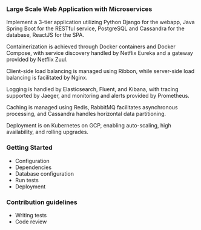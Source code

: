 
### Large Scale Web Application with Microservices ###
Implement a 3-tier application utilizing Python Django for the webapp, Java Spring Boot for the RESTful service, PostgreSQL and Cassandra for the database, ReactJS for the SPA.

Containerization is achieved through Docker containers and Docker Compose, with service discovery handled by Netflix Eureka and a gateway provided by Netflix Zuul.

Client-side load balancing is managed using Ribbon, while server-side load balancing is facilitated by Nginx.

Logging is handled by Elasticsearch, Fluent, and Kibana, with tracing supported by Jaeger, and monitoring and alerts provided by Prometheus.

Caching is managed using Redis, RabbitMQ facilitates asynchronous processing, and Cassandra handles horizontal data partitioning.

Deployment is on Kubernetes on GCP, enabling auto-scaling, high availability, and rolling upgrades.


### Getting Started ###

* Configuration
* Dependencies
* Database configuration
* Run tests
* Deployment 

### Contribution guidelines ###

* Writing tests
* Code review

